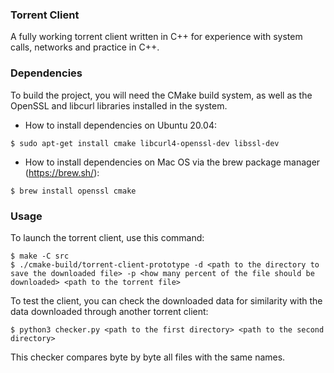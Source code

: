 ### Torrent Client
A fully working torrent client written in C++ for experience with system calls, networks and practice in C++.
### Dependencies
To build the project, you will need the CMake build system, as well as the OpenSSL and libcurl libraries installed in the system.

- How to install dependencies on Ubuntu 20.04:
```
$ sudo apt-get install cmake libcurl4-openssl-dev libssl-dev
```
- How to install dependencies on Mac OS via the brew package manager (https://brew.sh/):
```
$ brew install openssl cmake
```
### Usage
To launch the torrent client, use this command:
```
$ make -C src
$ ./cmake-build/torrent-client-prototype -d <path to the directory to save the downloaded file> -p <how many percent of the file should be downloaded> <path to the torrent file>
```
To test the client, you can check the downloaded data for similarity with the data downloaded through another torrent client:
```
$ python3 checker.py <path to the first directory> <path to the second directory>
```
This checker compares byte by byte all files with the same names.
